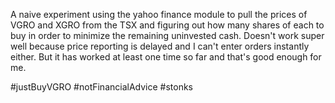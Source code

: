 A naive experiment using the yahoo finance module to pull the prices of VGRO and XGRO from the TSX and figuring out how many shares of each to buy in order to minimize the remaining uninvested cash. Doesn't work super well because price reporting is delayed and I can't enter orders instantly either. But it has worked at least one time so far and that's good enough for me. 

#justBuyVGRO 
#notFinancialAdvice
#stonks
